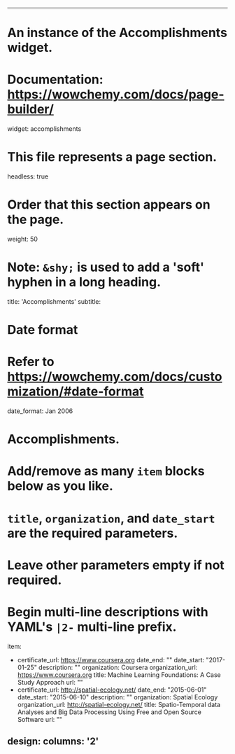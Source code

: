
---
# An instance of the Accomplishments widget.
# Documentation: https://wowchemy.com/docs/page-builder/
widget: accomplishments

# This file represents a page section.
headless: true

# Order that this section appears on the page.
weight: 50

# Note: `&shy;` is used to add a 'soft' hyphen in a long heading.
title: 'Accomplish&shy;ments'
subtitle:

# Date format
#   Refer to https://wowchemy.com/docs/customization/#date-format
date_format: Jan 2006

# Accomplishments.
#   Add/remove as many `item` blocks below as you like.
#   `title`, `organization`, and `date_start` are the required parameters.
#   Leave other parameters empty if not required.
#   Begin multi-line descriptions with YAML's `|2-` multi-line prefix.
item:
- certificate_url: https://www.coursera.org
  date_end: ""
  date_start: "2017-01-25"
  description: ""
  organization: Coursera
  organization_url: https://www.coursera.org
  title: Machine Learning Foundations: A Case Study Approach
  url: ""
- certificate_url: http://spatial-ecology.net/
  date_end: "2015-06-01"
  date_start: "2015-06-10"
  description: ""
  organization: Spatial Ecology
  organization_url: http://spatial-ecology.net/
  title: Spatio-Temporal data Analyses and Big Data Processing Using Free and Open Source Software
  url: ""

design:
  columns: '2' 
---